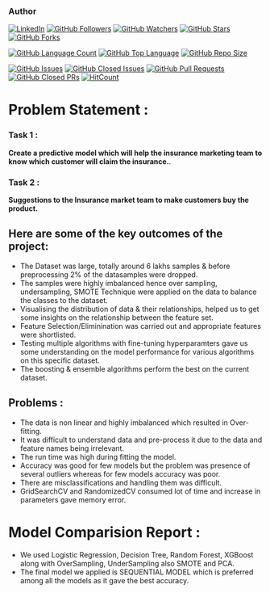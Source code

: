 ### Author 

[![LinkedIn](https://img.shields.io/badge/LinkedIn-Connect-blue?style=flat&logo=linkedin)](https://www.linkedin.com/in/pramod-kusmude-115b1b285)
[![GitHub Followers](https://img.shields.io/github/followers/Pramod9222?label=Followers&style=social)](https://github.com/Pramod9222)
[![GitHub Watchers](https://img.shields.io/github/watchers/Pramod9222/insurance-claim-prediction-ml-project?label=Watchers&style=social)](https://github.com/Pramod9222/insurance-claim-prediction-ml-project)
[![GitHub Stars](https://img.shields.io/github/stars/Pramod9222/insurance-claim-prediction-ml-project?style=social)](https://github.com/Pramod9222/insurance-claim-prediction-ml-project)
[![GitHub Forks](https://img.shields.io/github/forks/Pramod9222/insurance-claim-prediction-ml-project?style=social)](https://github.com/Pramod9222/insurance-claim-prediction-ml-project)


[![GitHub Language Count](https://img.shields.io/github/languages/count/Pramod9222/insurance-claim-prediction-ml-project)](https://github.com/Pramod9222/insurance-claim-prediction-ml-project)
[![GitHub Top Language](https://img.shields.io/github/languages/top/Pramod9222/insurance-claim-prediction-ml-project)](https://github.com/Pramod9222/insurance-claim-prediction-ml-project)
[![GitHub Repo Size](https://img.shields.io/github/repo-size/Pramod9222/insurance-claim-prediction-ml-project)](https://github.com/Pramod9222/insurance-claim-prediction-ml-project)


[![GitHub Issues](https://img.shields.io/github/issues/Pramod9222/insurance-claim-prediction-ml-project)](https://github.com/Pramod9222/insurance-claim-prediction-ml-project/issues)
[![GitHub Closed Issues](https://img.shields.io/github/issues-closed/Pramod9222/insurance-claim-prediction-ml-project)](https://github.com/Pramod9222/insurance-claim-prediction-ml-project/issues?q=is%3Aissue+is%3Aclosed)
[![GitHub Pull Requests](https://img.shields.io/github/issues-pr/Pramod9222/insurance-claim-prediction-ml-project)](https://github.com/Pramod9222/insurance-claim-prediction-ml-project/pulls)
[![GitHub Closed PRs](https://img.shields.io/github/issues-pr-closed/Pramod9222/insurance-claim-prediction-ml-project)](https://github.com/Pramod9222/insurance-claim-prediction-ml-project/pulls?q=is%3Apr+is%3Aclosed)
[![HitCount](http://hits.dwyl.com/Pramod9222/insurance-claim-prediction-ml-project.svg)](http://hits.dwyl.com/Pramod9222/insurance-claim-prediction-ml-project)


# Problem Statement : 

   ### Task 1 :
**Create a predictive model which will help the insurance marketing team to know which customer will claim the insurance.**.
   ### Task 2 :
**Suggestions to the Insurance market team to make  customers  buy the product.**

## Here are some of the key outcomes of the project:

- The Dataset was large, totally around 6 lakhs samples & before preprocessing 2% of the datasamples were dropped.
- The samples were highly imbalanced hence over sampling, undersampling, SMOTE Technique were applied on the data to balance the classes to the dataset.
- Visualising the distribution of data & their relationships, helped us to get some insights on the relationship between the feature set.
- Feature Selection/Eliminination was carried out and appropriate features were shortlisted.
- Testing multiple algorithms with fine-tuning hyperparamters gave us some understanding on the model performance for various algorithms on this specific dataset.
- The boosting & ensemble algorithms perform the best on the current dataset.

  
## Problems :
- The data is non linear and highly imbalanced which resulted in Over-fitting.
- It was difficult to understand data and pre-process it due to the data and feature names being irrelevant.
- The run time was high during fitting the model.
- Accuracy was good for few models but the problem was presence of several outliers whereas for few models accuracy was poor.
- There are misclassifications and handling them was difficult.
- GridSearchCV and RandomizedCV consumed lot of time and increase in parameters gave memory error. 

# Model Comparision Report :
- We used Logistic Regression, Decision Tree, Random Forest, XGBoost along with OverSampling, UnderSampling also SMOTE and PCA.
- The final model we applied is SEQUENTIAL MODEL which is preferred among all the models as it gave the best accuracy.
